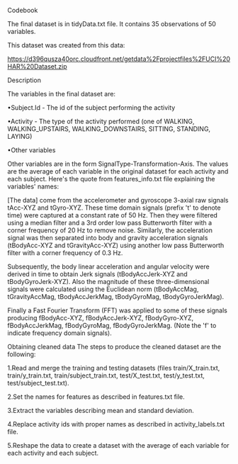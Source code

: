 
Codebook

The final dataset is in tidyData.txt file. 
It contains 35 observations of 50 variables.

This dataset was created from this data:

https://d396qusza40orc.cloudfront.net/getdata%2Fprojectfiles%2FUCI%20HAR%20Dataset.zip



Description

The variables in the final dataset are:

•Subject.Id - The id of the subject performing the activity

•Activity - The type of the activity performed (one of WALKING, WALKING_UPSTAIRS, WALKING_DOWNSTAIRS, SITTING, STANDING, LAYING)

•Other variables

Other variables are in the form SignalType-Transformation-Axis. The values are the average of each variable in the original dataset for each activity and each subject. Here's the quote from features_info.txt file explaining the variables' names:


[The data] come from the accelerometer and gyroscope 3-axial raw signals tAcc-XYZ and tGyro-XYZ. These time domain signals (prefix 't' to denote time) were captured at a constant rate of 50 Hz. Then they were filtered using a median filter and a 3rd order low pass Butterworth filter with a corner frequency of 20 Hz to remove noise. Similarly, the acceleration signal was then separated into body and gravity acceleration signals (tBodyAcc-XYZ and tGravityAcc-XYZ) using another low pass Butterworth filter with a corner frequency of 0.3 Hz.

Subsequently, the body linear acceleration and angular velocity were derived in time to obtain Jerk signals (tBodyAccJerk-XYZ and tBodyGyroJerk-XYZ). Also the magnitude of these three-dimensional signals were calculated using the Euclidean norm (tBodyAccMag, tGravityAccMag, tBodyAccJerkMag, tBodyGyroMag, tBodyGyroJerkMag).

Finally a Fast Fourier Transform (FFT) was applied to some of these signals producing fBodyAcc-XYZ, fBodyAccJerk-XYZ, fBodyGyro-XYZ, fBodyAccJerkMag, fBodyGyroMag, fBodyGyroJerkMag. (Note the 'f' to indicate frequency domain signals).



Obtaining cleaned data
The steps to produce the cleaned dataset are the following:

1.Read and merge the training and testing datasets (files train/X_train.txt, train/y_train.txt, train/subject_train.txt, test/X_test.txt, test/y_test.txt, test/subject_test.txt).

2.Set the names for features as described in features.txt file.

3.Extract the variables describing mean and standard deviation.

4.Replace activity ids with proper names as described in activity_labels.txt file.

5.Reshape the data to create a dataset with the average of each variable for each activity and each subject.
